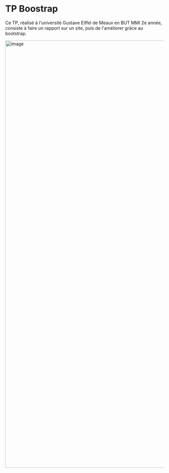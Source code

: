 <h1>TP Boostrap</h1>

Ce TP, réalisé à l'université Gustave Eiffel de Meaux en BUT MMI 2e année, consiste à faire un rapport sur un site, puis de l'améliorer grâce au bootstrap.

<img width="2456" height="1357" alt="image" src="https://github.com/user-attachments/assets/921987a0-fd5c-4e49-9538-d8641271a3c0" />

